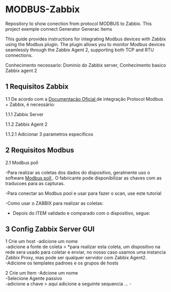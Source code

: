 # MODBUS-Zabbix
 Repository to show conection from protocol MODBUS to Zabbix. This project exemple connect Generator Generac items  

This guide provides instructions for integrating Modbus devices with Zabbix using the Modbus plugin. The plugin allows you to monitor Modbus devices seamlessly through the Zabbix Agent 2, supporting both TCP and RTU connections.

Conhecimento necessario:
    Dominio do Zabbix server, 
    Conhecimento basico Zabbix agent 2

## 1 Requisitos Zabbix

1.1 De acordo com a <a href="https://www.zabbix.com/integrations/modbus"> Documentação Oficial </a> de integração Protocol Modbus + Zabbix, é necessário:

1.1.1 Zabbix Server 

1.1.2 Zabbix Agent 2 

1.1.2.1 Adicionar 3 parametros especificos



## 2 Requisitos Modbus

2.1 Modbus poll

-Para realizar as coletas dos dados do dispositivo, geralmente uso o software <a href="https://www.modbustools.com/download.html">  Modbus poll </a>. O fabricante pode disponibilizar as chaves com as traducoes para as capturas.

-Para conectar ao Modbus pool e usar para fazer o scan, use este tutorial

-Como usar o ZABBIX para realizar as coletas:
*   Depois do ITEM validado e comparado com o dispositivo, segue:

## 3 Config Zabbix Server GUI
1 Crie um host
    -adicione um nome <br>
    -adicione a fonte de coleta > *para realizar esta coleta, um dispositivo na rede sera usado para coletar e enviar, no nosso caso usamos uma instancia Zabbix Proxy, mas pode ser qualquer servidor com Zabbix Agent2. <br>
    -Adicione os templates padroes e os grupos de hosts <br>


2 Crie um Item
    -Adcione um nome<br>
    -Selecione Agente passivo <br>
    -adicione a chave > aqui adicione a seguinte sequencia ...
    -







